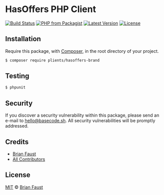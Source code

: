 # HasOffers PHP Client

[![Build Status](https://img.shields.io/travis/plients/HasOffers-Brand-PHP-Client/master.svg?style=flat-square)](https://travis-ci.org/plients/HasOffers-Brand-PHP-Client)
[![PHP from Packagist](https://img.shields.io/packagist/php-v/plients/HasOffers-Brand.svg?style=flat-square)]()
[![Latest Version](https://img.shields.io/github/release/plients/HasOffers-Brand-PHP-Client.svg?style=flat-square)](https://github.com/plients/HasOffers-Brand-PHP-Client/releases)
[![License](https://img.shields.io/packagist/l/plients/HasOffers-Brand-PHP-Client.svg?style=flat-square)](https://packagist.org/packages/plients/HasOffers-Brand-PHP-Client)

## Installation

Require this package, with [Composer](https://getcomposer.org/), in the root directory of your project.

```bash
$ composer require plients/hasoffers-brand
```

## Testing

``` bash
$ phpunit
```

## Security

If you discover a security vulnerability within this package, please send an e-mail to hello@basecode.sh. All security vulnerabilities will be promptly addressed.

## Credits

- [Brian Faust](https://github.com/faustbrian)
- [All Contributors](../../contributors)

## License

[MIT](LICENSE) © [Brian Faust](https://basecode.sh)
